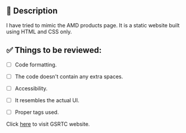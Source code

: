 ## 📝 Description 

I have tried to mimic the AMD products page. It is a static website built using HTML and CSS only.
 
 
## ✅ Things to be reviewed:
 
- [ ] Code formatting.

- [ ] The code doesn't contain any extra spaces.

- [ ] Accessibility.

- [ ] It resembles the actual UI.

- [ ] Proper tags used.
 
Click [here](https://www.amd.com/en/products/processors/laptop/ryzen-for-business.html) to visit GSRTC website.
 
